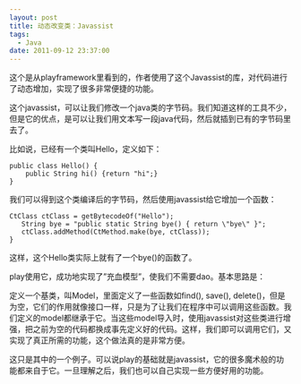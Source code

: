 ```yaml
---
layout: post
title: 动态改变类：Javassist
tags:
  - Java
date: 2011-09-12 23:37:00
---
```


这个是从playframework里看到的，作者使用了这个Javassist的库，对代码进行了动态增加，实现了很多非常便捷的功能。

这个javassist，可以让我们修改一个java类的字节码。我们知道这样的工具不少，但是它的优点，是可以让我们用文本写一段java代码，然后就插到已有的字节码里去了。

比如说，已经有一个类叫Hello，定义如下：

```
public class Hello() {
    public String hi() {return "hi";}
}
```

我们可以得到这个类编译后的字节码，然后使用javassist给它增加一个函数：

```
CtClass ctClass = getBytecodeOf("Hello");
   String bye = "public static String bye() { return \"bye\" }";
   ctClass.addMethod(CtMethod.make(bye, ctClass));
}
```

这样，这个Hello类实际上就有了一个bye()的函数了。

play使用它，成功地实现了&#8221;充血模型&#8221;，使我们不需要dao。基本思路是：

定义一个基类，叫Model，里面定义了一些函数如find(), save(), delete()，但是为空，它们的作用就像接口一样，只是为了让我们在程序中可以调用这些函数。我们定义的model都继承于它。当这些model导入时，使用javassist对这些类进行增强，把之前为空的代码都换成事先定义好的代码。这样，我们即可以调用它们，又实现了真正所需的功能，这个做法真的是非常方便。

这只是其中的一个例子。可以说play的基础就是javassist，它的很多魔术般的功能都来自于它。一旦理解之后，我们也可以自己实现一些方便好用的功能。